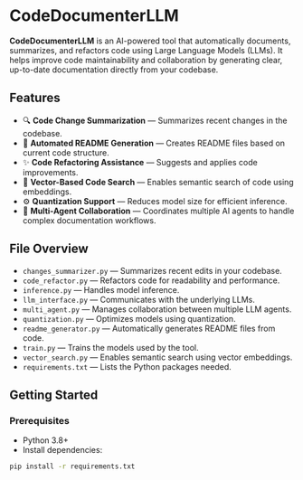 # CodeDocumenterLLM

**CodeDocumenterLLM** is an AI-powered tool that automatically documents, summarizes, and refactors code using Large Language Models (LLMs). It helps improve code maintainability and collaboration by generating clear, up-to-date documentation directly from your codebase.

## Features

- 🔍 **Code Change Summarization** — Summarizes recent changes in the codebase.
- 🧠 **Automated README Generation** — Creates README files based on current code structure.
- ✨ **Code Refactoring Assistance** — Suggests and applies code improvements.
- 🔎 **Vector-Based Code Search** — Enables semantic search of code using embeddings.
- ⚙️ **Quantization Support** — Reduces model size for efficient inference.
- 🤖 **Multi-Agent Collaboration** — Coordinates multiple AI agents to handle complex documentation workflows.

## File Overview

- `changes_summarizer.py` — Summarizes recent edits in your codebase.
- `code_refactor.py` — Refactors code for readability and performance.
- `inference.py` — Handles model inference.
- `llm_interface.py` — Communicates with the underlying LLMs.
- `multi_agent.py` — Manages collaboration between multiple LLM agents.
- `quantization.py` — Optimizes models using quantization.
- `readme_generator.py` — Automatically generates README files from code.
- `train.py` — Trains the models used by the tool.
- `vector_search.py` — Enables semantic search using vector embeddings.
- `requirements.txt` — Lists the Python packages needed.

## Getting Started

### Prerequisites

- Python 3.8+
- Install dependencies:

```bash
pip install -r requirements.txt
